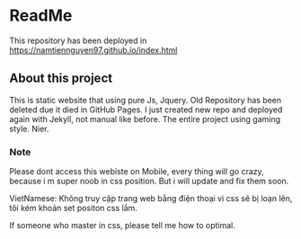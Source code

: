 # ReadMe
This repository has been deployed in https://namtiennguyen97.github.io/index.html

## About this project
This is static website that using pure Js, Jquery.
Old Repository has been deleted due it died in GitHub Pages. I just created new repo and deployed again with Jekyll, not manual like before.
The entire project using gaming style. Nier.

### Note
Please dont access this webiste on Mobile, every thing will go crazy, because i m super noob in css position. But i will update and fix them soon.

VietNamese: Không truy cập trang web bằng điện thoại vì css sẽ bị loạn lên, tôi kém khoản set positon css lắm.

If someone who master in css, please tell me how to optimal.
